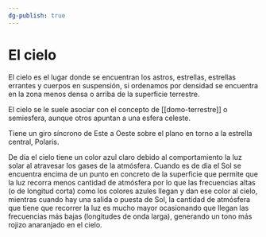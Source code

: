 ```yaml
---
dg-publish: true
---
```


# El cielo

El cielo es el lugar donde se encuentran los astros, estrellas, estrellas errantes y cuerpos en suspensión, si ordenamos por densidad se encuentra en la zona menos densa o arriba de la superficie terrestre.

El cielo se le suele asociar con el concepto de [[domo-terrestre]] o semiesfera, aunque otros apuntan a una esfera celeste. 

Tiene un giro síncrono de Este a Oeste sobre el plano en torno a la estrella central, Polaris.

De día el cielo tiene un color azul claro debido al comportamiento la luz solar al atravesar los gases de la atmósfera. Cuando es de día el Sol se encuentra encima de un punto en concreto de la superficie que permite que la luz recorra menos cantidad de atmósfera por lo que las frecuencias altas (o de longitud corta) como los colores azules llegan y dan ese color al cielo, mientras cuando hay una salida o puesta de Sol, la cantidad de atmósfera que tiene que recorrer la luz es mucho mayor ocasionando que llegan las frecuencias más bajas (longitudes de onda larga), generando un tono más rojizo anaranjado en el cielo.